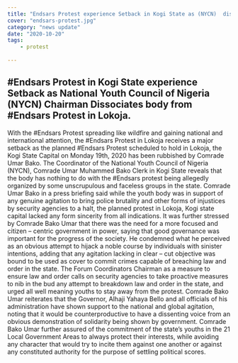 ```yaml
---
title: "Endsars Protest experience Setback in Kogi State as (NYCN)  disssociates"
cover: "endsars-protest.jpg"
category: "news update"
date: "2020-10-20"
tags:
    - protest
    
---
```


## #Endsars Protest in Kogi State experience Setback as National Youth Council of Nigeria (NYCN) Chairman Dissociates body from #Endsars Protest in Lokoja.

With the #Endsars Protest spreading like wildfire and gaining national and international attention, the #Endsars Protest in Lokoja receives a major setback as the planned #Endsars Protest scheduled to hold in Lokoja, the Kogi State Capital on Monday 19th, 2020 has been rubbished by Comrade Umar Bako. The Coordinator of the National Youth Council of Nigeria (NYCN), Comrade Umar Muhammed Bako Clerk in Kogi State reveals that the body has nothing to do with the #Endsars protest being allegedly organized by some unscrupulous and faceless groups in the state.
Comrade Umar Bako in a press briefing said while the youth body was in support of any genuine agitation to bring police brutality and other forms of injustices by security agencies to a halt, the planned protest in Lokoja, Kogi state capital lacked any form sincerity from all indications.
It was further stressed by Comrade Bako Umar that there was the need for a more focused and citizen – centric government in power, saying that good governance was important for the progress of the society.
He condemned what he perceived as an obvious attempt to hijack a noble course by individuals with sinister intentions, adding that any agitation lacking in clear – cut objective was bound to be used as cover to commit crimes capable of breaching law and order in the state. The Forum Coordinators Chairman as a measure to ensure law and order calls on security agencies to take proactive measures to nib in the bud any attempt to breakdown law and order in the state, and urged all well meaning youths to stay away from the protest.
Comrade Bako Umar reiterates that the Governor, Alhaji Yahaya Bello and all officials of his administration have shown support to the national and global agitation, noting that it would be counterproductive to have a dissenting voice from an obvious demonstration of solidarity being shown by government.
Comrade Bako Umar further assured of the commitment of the state’s youths in the 21 Local Government Areas to always protect their interests, while avoiding any character that would try to incite them against one another or against any constituted authority for the purpose of settling political scores.



